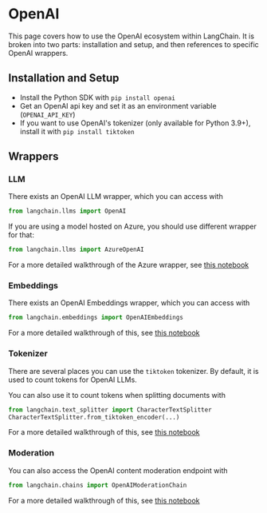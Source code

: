 # OpenAI

This page covers how to use the OpenAI ecosystem within LangChain.
It is broken into two parts: installation and setup, and then references to specific OpenAI wrappers.

## Installation and Setup
- Install the Python SDK with `pip install openai`
- Get an OpenAI api key and set it as an environment variable (`OPENAI_API_KEY`)
- If you want to use OpenAI's tokenizer (only available for Python 3.9+), install it with `pip install tiktoken`

## Wrappers

### LLM

There exists an OpenAI LLM wrapper, which you can access with 
```python
from langchain.llms import OpenAI
```

If you are using a model hosted on Azure, you should use different wrapper for that:
```python
from langchain.llms import AzureOpenAI
```
For a more detailed walkthrough of the Azure wrapper, see [this notebook](../modules/llms/integrations/azure_openai_example.ipynb)



### Embeddings

There exists an OpenAI Embeddings wrapper, which you can access with 
```python
from langchain.embeddings import OpenAIEmbeddings
```
For a more detailed walkthrough of this, see [this notebook](../modules/utils/combine_docs_examples/embeddings.ipynb)


### Tokenizer

There are several places you can use the `tiktoken` tokenizer. By default, it is used to count tokens
for OpenAI LLMs.

You can also use it to count tokens when splitting documents with 
```python
from langchain.text_splitter import CharacterTextSplitter
CharacterTextSplitter.from_tiktoken_encoder(...)
```
For a more detailed walkthrough of this, see [this notebook](../modules/utils/combine_docs_examples/textsplitter.ipynb)

### Moderation
You can also access the OpenAI content moderation endpoint with

```python
from langchain.chains import OpenAIModerationChain
```
For a more detailed walkthrough of this, see [this notebook](../modules/chains/examples/moderation.ipynb)
